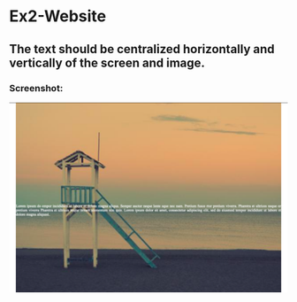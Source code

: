 # Ex2-Website
## The text should be centralized horizontally and vertically of the screen and image.

### Screenshot:
<div>
<img src="screenshots/Ex2-Website.png">
</div>
